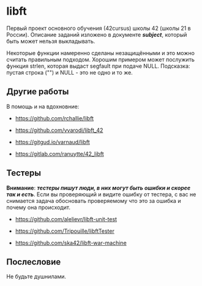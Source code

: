 # libft

Первый проект основного обучения (42cursus) школы 42 (школы 21 в России). Описание заданий изложено в документе ***subject***, который быть может нельзя выкладывать.

Некоторые функции намеренно сделаны незащищёнными и это можно считать правильным подходом. Хорошим примером может послужить функция strlen, которая выдаст segfault при подаче NULL. Подсказка: пустая строка ("") и NULL - это не одно и то же.


## Другие работы

В помощь и на вдохновние:

* https://github.com/rchallie/libft

* https://github.com/vvarodi/libft_42

* https://gitgud.io/varnaud/libft

* https://gitlab.com/ranuytte/42_libft


## Тестеры

**Внимание**: ***тестеры пишут люди, в них могут быть ошибки и скорее так и есть***. Если вы проверяющий и видите ошибку от тестера, с вас не снимается задача обосновать проверяемому что это за ошибка и почему она происходит.

* https://github.com/alelievr/libft-unit-test

* https://github.com/Tripouille/libftTester

* https://github.com/ska42/libft-war-machine


## Послесловие

Не будьте душнилами.